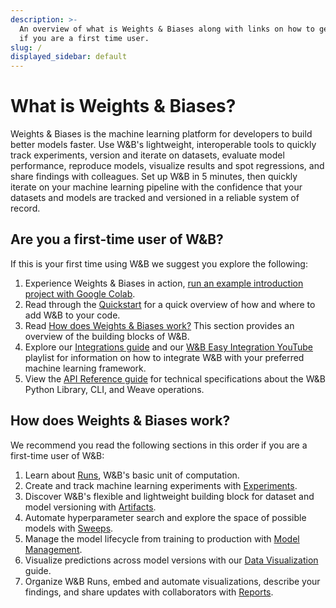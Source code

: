 ```yaml
---
description: >-
  An overview of what is Weights & Biases along with links on how to get started
  if you are a first time user.
slug: /
displayed_sidebar: default
---
```


# What is Weights & Biases?

Weights & Biases is the machine learning platform for developers to build better models faster. Use W&B's lightweight, interoperable tools to quickly track experiments, version and iterate on datasets, evaluate model performance, reproduce models, visualize results and spot regressions, and share findings with colleagues.
Set up W&B in 5 minutes, then quickly iterate on your machine learning pipeline with the confidence that your datasets and models are tracked and versioned in a reliable system of record.

<!-- ![](@site/static/images/general/diagram_2021.png) -->

## Are you a first-time user of W&B?
If this is your first time using W&B we suggest you explore the following:

1. Experience Weights & Biases in action, [run an example introduction project with Google Colab](http://wandb.me/intro).
1. Read through the [Quickstart](../quickstart.md) for a quick overview of how and where to add W&B to your code.
2. Read [How does Weights & Biases work?](#how-does-weights--biases-work) This section provides an overview of the building blocks of W&B.
3. Explore our [Integrations guide](./integrations/intro.md) and our [W&B Easy Integration YouTube](https://www.youtube.com/playlist?list=PLD80i8An1OEGDADxOBaH71ZwieZ9nmPGC) playlist for information on how to integrate W&B with your preferred machine learning framework.
4. View the [API Reference guide](../ref/README.md) for technical specifications about the W&B Python Library, CLI, and Weave operations.


## How does Weights & Biases work?
We recommend you read the following sections in this order if you are a first-time user of W&B:

1. Learn about [Runs](./runs/intro.md), W&B's basic unit of computation. 
2. Create and track machine learning experiments with [Experiments](./track/intro.md).
3. Discover W&B's flexible and lightweight building block for dataset and model versioning with [Artifacts](./artifacts/intro.md).
4. Automate hyperparameter search and explore the space of possible models with [Sweeps](./sweeps/intro.md).
6. Manage the model lifecycle from training to production with [Model Management](./models/intro.md).
7. Visualize predictions across model versions with our [Data Visualization](./data-vis/intro.md) guide.
8. Organize W&B Runs, embed and automate visualizations, describe your findings, and share updates with collaborators with [Reports](./reports/intro.md).
